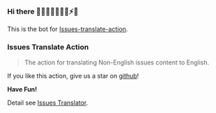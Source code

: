 ### Hi there 👋🔭🌱👯🤔💬😄⚡✨   

This is the bot for [Issues-translate-action](https://github.com/usthe/issues-translate-action).  

### Issues Translate Action  

> The action for translating Non-English issues content to English.    

If you like this action, give us a star on [github](https://github.com/usthe/issues-translate-action)!   
 


**Have Fun!**    

Detail see [Issues Translator](https://github.com/marketplace/actions/issues-translator).   

<!--
**Issues-translate-bot/Issues-translate-bot** is a ✨ _special_ ✨ repository because its `README.md` (this file) appears on your GitHub profile.

Here are some ideas to get you started:

- 🔭 I’m currently working on ...
- 🌱 I’m currently learning ...
- 👯 I’m looking to collaborate on ...
- 🤔 I’m looking for help with ...
- 💬 Ask me about ...
- 📫 How to reach me: ...
- 😄 Pronouns: ...
- ⚡ Fun fact: ...
-->
